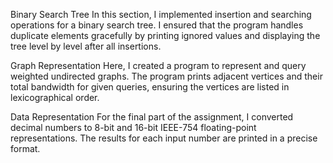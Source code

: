 



Binary Search Tree
In this section, I implemented insertion and searching operations for a binary search tree. I ensured that the program handles duplicate elements gracefully by printing ignored values and displaying the tree level by level after all insertions.

Graph Representation
Here, I created a program to represent and query weighted undirected graphs. The program prints adjacent vertices and their total bandwidth for given queries, ensuring the vertices are listed in lexicographical order.

Data Representation
For the final part of the assignment, I converted decimal numbers to 8-bit and 16-bit IEEE-754 floating-point representations. The results for each input number are printed in a precise format.

